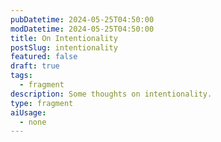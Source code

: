 ```yaml
---
pubDatetime: 2024-05-25T04:50:00
modDatetime: 2024-05-25T04:50:00
title: On Intentionality
postSlug: intentionality
featured: false
draft: true
tags:
  - fragment
description: Some thoughts on intentionality.
type: fragment
aiUsage:
  - none
---
```

